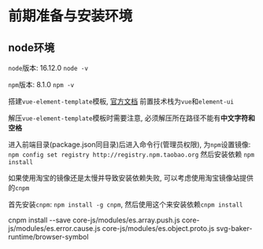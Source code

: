 # 前期准备与安装环境

## node环境

`node`版本: 16.12.0 `node -v`

`npm`版本: 8.1.0 `npm -v`

搭建`vue-element-template`模板, [官方文档](https://panjiachen.github.io/vue-element-admin-site/zh/guide/)
前置技术栈为`vue`和`element-ui`

解压`vue-element-template`模板时需要注意, 必须解压所在路径不能有**中文字符和空格**

进入前端目录(package.json同目录)后进入命令行(管理员权限), 为`npm`设置镜像: `npm config set registry http://registry.npm.taobao.org` 然后安装依赖 `npm install`

如果使用淘宝的镜像还是太慢并导致安装依赖失败, 可以考虑使用淘宝镜像站提供的`cnpm`

首先安装`cnpm`: `npm install -g cnpm`, 然后使用这个来安装依赖`cnpm install`

cnpm install --save core-js/modules/es.array.push.js core-js/modules/es.error.cause.js core-js/modules/es.object.proto.js svg-baker-runtime/browser-symbol